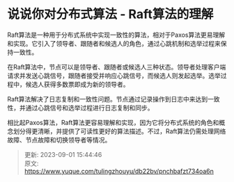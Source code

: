 # 说说你对分布式算法 - Raft算法的理解

Raft算法是一种用于分布式系统中实现一致性的算法，相对于Paxos算法更易理解和实现。它引入了领导者、跟随者和候选人的角色，通过心跳机制和选举过程来保持一致性。

在Raft算法中，节点可以是领导者、跟随者或候选人三种状态。领导者处理客户端请求并发送心跳信号，跟随者接受并响应心跳信号，而候选人则发起选举。选举过程中，候选人获得多数票即成为新的领导者。

Raft算法解决了日志复制和一致性问题。节点通过记录操作到日志中来达到一致性，并通过心跳信号和选举过程进行日志复制和同步。

相比起Paxos算法，Raft算法更容易理解和实现，因为它将分布式系统的角色和概念划分得更清晰，并提供了可读性更好的算法描述。不过，Raft算法仍需处理网络故障、节点故障和切换领导者等情况。



> 更新: 2023-09-01 15:44:46  
> 原文: <https://www.yuque.com/tulingzhouyu/db22bv/pnchbafzt734oa6n>